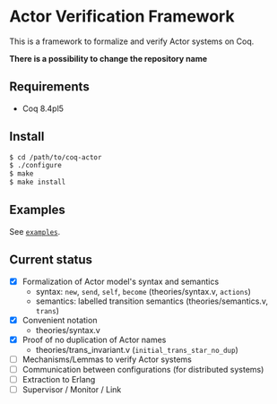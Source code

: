 Actor Verification Framework
============================

This is a framework to formalize and verify Actor systems on Coq.

**There is a possibility to change the repository name**


Requirements
------------

- Coq 8.4pl5


Install
-------

```sh
$ cd /path/to/coq-actor
$ ./configure
$ make
$ make install
```


Examples
--------

See [`examples`](./examples).


Current status
--------------

- [x] Formalization of Actor model's syntax and semantics
    + syntax: `new`, `send`, `self`, `become` (theories/syntax.v, `actions`)
    + semantics: labelled transition semantics (theories/semantics.v, `trans`)
- [x] Convenient notation
    + theories/syntax.v
- [x] Proof of no duplication of Actor names
    + theories/trans_invariant.v (`initial_trans_star_no_dup`)
- [ ] Mechanisms/Lemmas to verify Actor systems
- [ ] Communication between configurations (for distributed systems)
- [ ] Extraction to Erlang
- [ ] Supervisor / Monitor / Link
